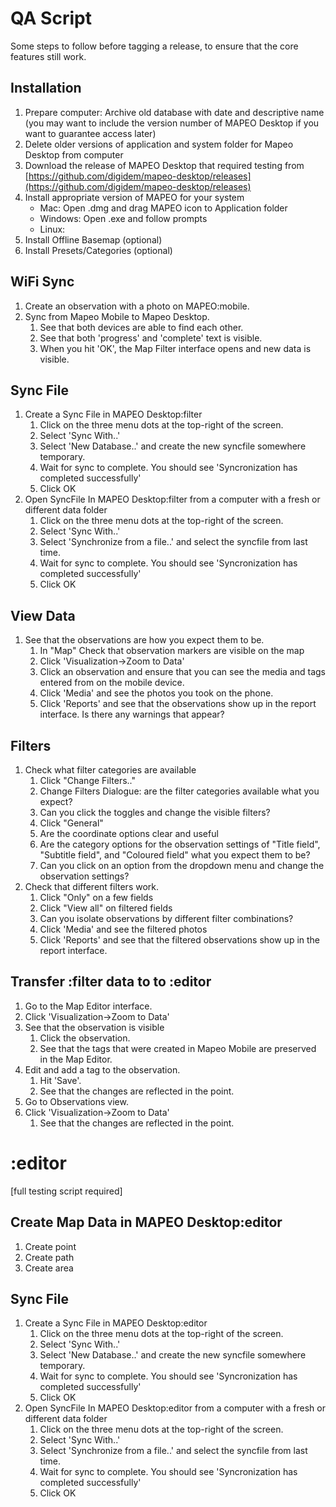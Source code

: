 # QA Script

Some steps to follow before tagging a release, to ensure that the core features still work.
## Installation

1. Prepare computer: Archive old database with date and descriptive name (you may want to include the version number of MAPEO Desktop if you want to guarantee access later) 
2. Delete older versions of application and system folder for Mapeo Desktop from computer
3. Download the release of MAPEO Desktop that required testing from [https://github.com/digidem/mapeo-desktop/releases](https://github.com/digidem/mapeo-desktop/releases)
4. Install appropriate version of MAPEO for your system
    - Mac: Open .dmg and drag MAPEO icon to Application folder
    - Windows: Open .exe and follow prompts
    - Linux:
5. Install Offline Basemap (optional)
6. Install Presets/Categories (optional)

## WiFi Sync

1. Create an observation with a photo on MAPEO:mobile. 
2. Sync from Mapeo Mobile to Mapeo Desktop.
    1. See that both devices are able to find each other.
    2. See that both 'progress' and 'complete' text is visible.
    3. When you hit 'OK', the Map Filter interface opens and new data is visible.

## Sync File

1. Create a Sync File in MAPEO Desktop:filter
    1. Click on the three menu dots at the top-right of the screen.
    2. Select 'Sync With..'
    3. Select 'New Database..' and create the new syncfile somewhere temporary.
    4. Wait for sync to complete. You should see 'Syncronization has completed successfully'
    5. Click OK
2. Open SyncFile In MAPEO Desktop:filter from a computer with a fresh or different data folder 
    1. Click on the three menu dots at the top-right of the screen.
    2. Select 'Sync With..'
    3. Select 'Synchronize from a file..' and select the syncfile from last time.
    4. Wait for sync to complete. You should see 'Syncronization has completed successfully'
    5. Click OK

## View Data

1. See that the observations are how you expect them to be.
    1. In "Map" Check that observation markers are visible on the map
    2. Click 'Visualization->Zoom to Data'
    3. Click an observation and ensure that you can see the media and tags entered
    from on the mobile device.
    4. Click 'Media' and see the photos you took on the phone.
    5. Click 'Reports' and see that the observations show up in the report
    interface. Is there any warnings that appear?

## Filters

1. Check what filter categories are available
    1. Click "Change Filters.."
    2. Change Filters Dialogue: are the filter categories available what you expect? 
    3. Can you click the toggles and change the visible filters?
    4. Click "General"
    5. Are the coordinate options clear and useful
    6. Are the category options for the observation settings of "Title field", "Subtitle field", and "Coloured field" what you expect them to be? 
    7. Can you click on an option from the dropdown menu and change the observation settings?
2. Check that different filters work.
    1. Click "Only" on a few fields
    2. Click "View all" on filtered fields
    3. Can you isolate observations by different filter combinations?
    4. Click 'Media' and see the filtered photos
    5. Click 'Reports' and see that the filtered observations show up in the report
    interface.

## Transfer :filter data to  to :editor

1. Go to the Map Editor interface.
2. Click 'Visualization->Zoom to Data'
3. See that the observation is visible
    1. Click the observation.
    2. See that the tags that were created in Mapeo Mobile are preserved in the
    Map Editor.
4. Edit and add a tag to the observation.
    1. Hit 'Save'.
    2. See that the changes are reflected in the point.
5. Go to Observations view.
6. Click 'Visualization->Zoom to Data'
    1. See that the changes are reflected in the point.

# :editor

[full testing script required]

## Create Map Data in MAPEO Desktop:editor

1. Create point
2. Create path
3. Create area

## Sync File

1. Create a Sync File in MAPEO Desktop:editor
    1. Click on the three menu dots at the top-right of the screen.
    2. Select 'Sync With..'
    3. Select 'New Database..' and create the new syncfile somewhere temporary.
    4. Wait for sync to complete. You should see 'Syncronization has completed successfully'
    5. Click OK
2. Open SyncFile In MAPEO Desktop:editor from a computer with a fresh or different data folder 
    1. Click on the three menu dots at the top-right of the screen.
    2. Select 'Sync With..'
    3. Select 'Synchronize from a file..' and select the syncfile from last time.
    4. Wait for sync to complete. You should see 'Syncronization has completed successfully'
    5. Click OK
